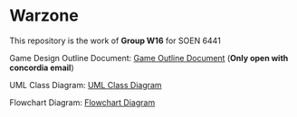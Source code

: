 # Warzone

This repository is the work of **Group W16** for SOEN 6441

Game Design Outline Document: [Game Outline Document](https://liveconcordia-my.sharepoint.com/:w:/g/personal/am_sahu_live_concordia_ca/EdS4hY9377BDt-wnmaOKbn8B_SOECDHgDsyvcWbdAhbPuA?e=KAOvTI) (**Only open with concordia email**)

UML Class Diagram: [UML Class Diagram](https://drive.google.com/file/d/1wG4AMuCU9uOf12bNBoisPwxV0WYLAKCF/view?usp=sharing)

Flowchart Diagram: [Flowchart Diagram](https://drive.google.com/file/d/1qkdKj3camtycs-aPsomErns_CYR2nTxI/view?usp=sharing)
